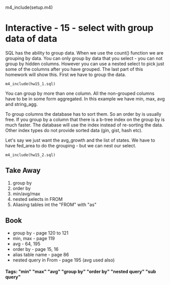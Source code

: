 
m4_include(setup.m4)

# Interactive - 15 - select with group data of data

SQL has the ability to group data.  When we use the count() function
we are grouping by data.  You can only group by data that you
select - you can not group by hidden columns.   However you can
use a nested select to pick just some of the columns after you
have grouped.  The last part of this homework will show this.
First we have to group the data.

```
m4_include(hw15_1.sql)
```

You can group by more than one column.  All the non-grouped columns
have to be in some form aggregated.   In this example we have min, max, avg
and string_agg.

To group columns the database has to sort them.  So an order by is usually
free.  If you group by a column that there is a b-tree index on the group
by is much faster.   The database will use the index instead of re-sorting
the data.  Other index types do not provide sorted data (gin, gist, hash etc).

Let's say we just want the avg_growth and the list of states.  We
have to have fed_area to do the grouping - but we can nest
our select.


```
m4_include(hw15_2.sql)
```

## Take Away

1. group by
2. order by
3. min/avg/max
4. nested selects in FROM
4. Aliasing tables int the "FROM" with "as"

## Book

- group by - page 120 to 121
- min, max - page 119
- avg - 64, 195
- order by - page 15, 16
- alias table name - page 86
- nested query in From - page 195 (avg used also)

#### Tags: "min" "max" "avg" "group by" "order by" "nested query" "sub query"


